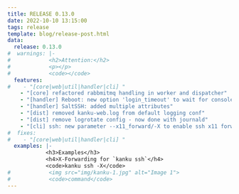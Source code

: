 ```yaml
---
title: RELEASE 0.13.0
date: 2022-10-10 13:15:00
tags: release
template: blog/release-post.html
data:
  release: 0.13.0
#  warnings: |-
#            <h2>Attention:</h2>
#            <p></p>
#            <code></code>
  features:
#    - "[core|web|util|handler|cli] "
    - "[core] refactored rabbmitmq handling in worker and dispatcher"
    - "[handler] Reboot: new option 'login_timeout' to wait for console"
    - "[handler] SaltSSH: added multiple attributes"
    - "[dist] removed kanku-web.log from default logging conf"
    - "[dist] remove logrotate config - now done with journald"
    - "[cli] ssh: new parameter --x11_forward/-X to enable ssh x11 forwarding"
#  fixes:
#    - "[core|web|util|handler|cli] "
  examples: |-
            <h3>Examples</h3>
            <h4>X-Forwarding for `kanku ssh`</h4>
            <code>kanku ssh -X</code>
#            <img src="img/kanku-1.jpg" alt="Image 1">
#            <code>command</code>
---
```

